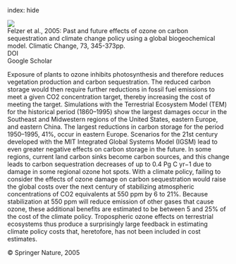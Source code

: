 index: hide

<div class="Citation">
    <div class="Citation-thumb CitationThumb-linked"  data-href="https://doi.org/10.1007/s10584-005-6776-4">
      <img src="https://static.claimspace.cloud/climate-study-static/refs/thumbs/6/Felzer_et_al_2005-thumb.png" />
    </div>

  <div class="Citation-body">
    <div class="Citation-text">Felzer et al., 2005: Past and future effects of ozone on carbon sequestration and climate change policy using a global biogeochemical model. <span class="Article-journal">Climatic Change, </span><span class="Article-volume">73, </span>345-373pp.</div>
    <div class="Citation-links">
      <div class="CitationLink" data-href="https://doi.org/10.1007/s10584-005-6776-4">
        <div class="CitationLink-icon CitationLink-Doi"></div>
        <div class="CitationLink-text">DOI</div>
      </div>
      <div class="CitationLink" data-href="https://scholar.google.com/scholar?q=10.1007/s10584-005-6776-4">
        <div class="CitationLink-icon CitationLink-Scholar"></div>
        <div class="CitationLink-text">Google Scholar</div>
      </div>
    </div>
  </div>
</div>

Exposure of plants to ozone inhibits photosynthesis and therefore reduces vegetation production and carbon sequestration. The reduced carbon storage would then require further reductions in fossil fuel emissions to meet a given CO2 concentration target, thereby increasing the cost of meeting the target. Simulations with the Terrestrial Ecosystem Model (TEM) for the historical period (1860–1995) show the largest damages occur in the Southeast and Midwestern regions of the United States, eastern Europe, and eastern China. The largest reductions in carbon storage for the period 1950–1995, 41%, occur in eastern Europe. Scenarios for the 21st century developed with the MIT Integrated Global Systems Model (IGSM) lead to even greater negative effects on carbon storage in the future. In some regions, current land carbon sinks become carbon sources, and this change leads to carbon sequestration decreases of up to 0.4 Pg C yr−1 due to damage in some regional ozone hot spots. With a climate policy, failing to consider the effects of ozone damage on carbon sequestration would raise the global costs over the next century of stabilizing atmospheric concentrations of CO2 equivalents at 550 ppm by 6 to 21%. Because stabilization at 550 ppm will reduce emission of other gases that cause ozone, these additional benefits are estimated to be between 5 and 25% of the cost of the climate policy. Tropospheric ozone effects on terrestrial ecosystems thus produce a surprisingly large feedback in estimating climate policy costs that, heretofore, has not been included in cost estimates.

<div class="Citation-copy">
&copy; Springer Nature, 2005
</div>